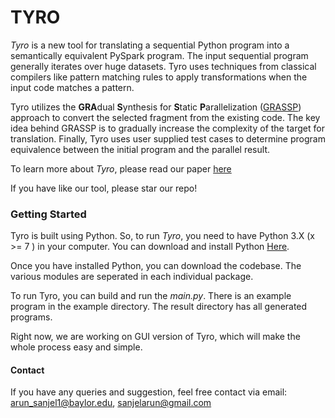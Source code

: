 # TYRO
_Tyro_ is a new tool for translating a sequential Python program into a semantically equivalent PySpark program.
The input sequential program generally iterates over huge datasets. 
Tyro uses techniques from classical compilers like pattern matching rules to apply transformations when the input code matches a pattern. 

Tyro utilizes the **GRA**dual **S**ynthesis for **S**tatic **P**arallelization ([GRASSP](https://dl.acm.org/doi/10.1145/3062341.3062382)) approach 
to convert the selected fragment from the existing code. 
The key idea behind GRASSP is to gradually increase the complexity of the target for translation.
Finally, Tyro uses user supplied test cases to determine program equivalence between the initial program and the parallel result.

To learn more about _Tyro_, please read our paper [here](https://www.proquest.com/docview/2487149689?pq-origsite=gscholar&fromopenview=true) 

If you have like our tool, please star our repo!


### Getting  Started
Tyro is built using Python. So, to run _Tyro_, you need to have Python 3.X (x >= 7 ) in your computer. You can download and install 
Python [Here](https://www.python.org/downloads/). 

Once you  have installed Python, you can download the codebase. The various modules are 
seperated in each individual package. 

To  run Tyro, you can build and run the _main.py_. There is an example program in the example directory. The result
directory has all generated programs. 

Right now, we are working on GUI version of Tyro, which will make the whole process easy and simple. 

#### Contact
If you have any queries and suggestion, feel free contact via email: arun_sanjel1@baylor.edu, sanjelarun@gmail.com